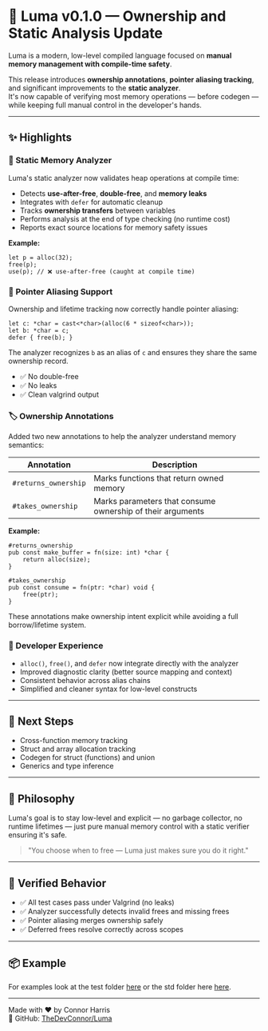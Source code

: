 # 🚀 Luma v0.1.0 — Ownership and Static Analysis Update

Luma is a modern, low-level compiled language focused on **manual memory management with compile-time safety**.

This release introduces **ownership annotations**, **pointer aliasing tracking**, and significant improvements to the **static analyzer**.  
It's now capable of verifying most memory operations — before codegen — while keeping full manual control in the developer's hands.

---

## ✨ Highlights

### 🧠 Static Memory Analyzer
Luma's static analyzer now validates heap operations at compile time:
- Detects **use-after-free**, **double-free**, and **memory leaks**
- Integrates with `defer` for automatic cleanup
- Tracks **ownership transfers** between variables
- Performs analysis at the end of type checking (no runtime cost)
- Reports exact source locations for memory safety issues

**Example:**
```luma
let p = alloc(32);
free(p);
use(p); // ❌ use-after-free (caught at compile time)
```

### 🔗 Pointer Aliasing Support

Ownership and lifetime tracking now correctly handle pointer aliasing:

```luma
let c: *char = cast<*char>(alloc(6 * sizeof<char>));
let b: *char = c;
defer { free(b); }
```

The analyzer recognizes `b` as an alias of `c` and ensures they share the same ownership record.
- ✅ No double-free
- ✅ No leaks
- ✅ Clean valgrind output

### 🏷️ Ownership Annotations

Added two new annotations to help the analyzer understand memory semantics:

| Annotation | Description |
|------------|-------------|
| `#returns_ownership` | Marks functions that return owned memory |
| `#takes_ownership` | Marks parameters that consume ownership of their arguments |

**Example:**

```luma
#returns_ownership
pub const make_buffer = fn(size: int) *char {
    return alloc(size);
}

#takes_ownership
pub const consume = fn(ptr: *char) void {
    free(ptr);
}
```

These annotations make ownership intent explicit while avoiding a full borrow/lifetime system.

### 🧩 Developer Experience

- `alloc()`, `free()`, and `defer` now integrate directly with the analyzer
- Improved diagnostic clarity (better source mapping and context)
- Consistent behavior across alias chains
- Simplified and cleaner syntax for low-level constructs

---

## 🔮 Next Steps

- Cross-function memory tracking
- Struct and array allocation tracking
- Codegen for struct (functions) and union
- Generics and type inference

---

## 🧠 Philosophy

Luma's goal is to stay low-level and explicit — no garbage collector, no runtime lifetimes —
just pure manual memory control with a static verifier ensuring it's safe.

> "You choose when to free — Luma just makes sure you do it right."

---

## 🧪 Verified Behavior

- ✅ All test cases pass under Valgrind (no leaks)
- ✅ Analyzer successfully detects invalid frees and missing frees
- ✅ Pointer aliasing merges ownership safely
- ✅ Deferred frees resolve correctly across scopes

---

## 📦 Example
For examples look at the test folder [here](../tests/) or the std folder here [here](../std/).

---

Made with ❤️ by Connor Harris  
🔗 GitHub: [TheDevConnor/Luma](https://github.com/TheDevConnor/Luma)
